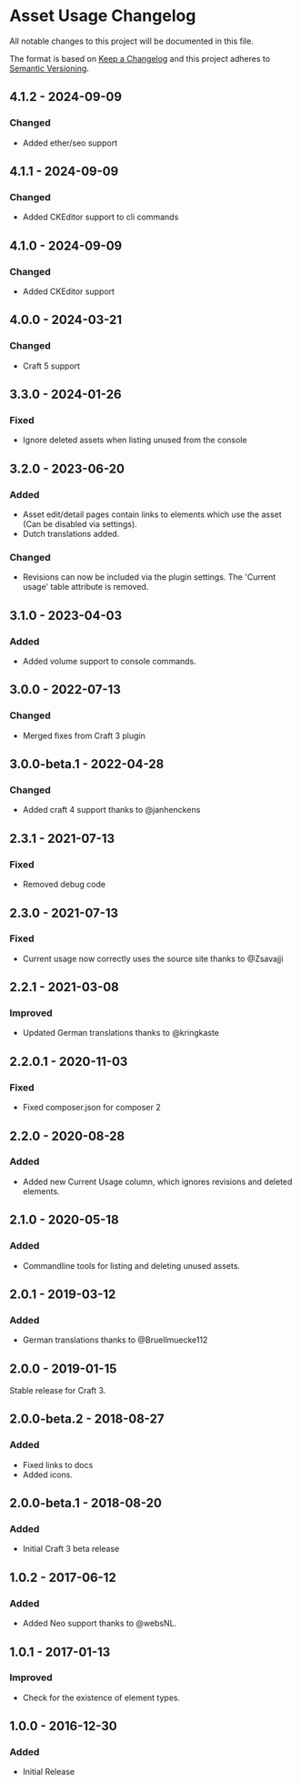 # Asset Usage Changelog

All notable changes to this project will be documented in this file.

The format is based on [Keep a Changelog](http://keepachangelog.com/) and this project adheres to [Semantic Versioning](http://semver.org/).

## 4.1.2 - 2024-09-09

### Changed

- Added ether/seo support

## 4.1.1 - 2024-09-09

### Changed

- Added CKEditor support to cli commands

## 4.1.0 - 2024-09-09

### Changed

- Added CKEditor support

## 4.0.0 - 2024-03-21

### Changed

- Craft 5 support

## 3.3.0 - 2024-01-26

### Fixed

- Ignore deleted assets when listing unused from the console

## 3.2.0 - 2023-06-20

### Added

- Asset edit/detail pages contain links to elements which use the asset (Can be disabled via settings).
- Dutch translations added.

### Changed

- Revisions can now be included via the plugin settings. The 'Current usage' table attribute is removed.

## 3.1.0 - 2023-04-03

### Added

- Added volume support to console commands.

## 3.0.0 - 2022-07-13

### Changed

- Merged fixes from Craft 3 plugin

## 3.0.0-beta.1 - 2022-04-28

### Changed

- Added craft 4 support thanks to @janhenckens

## 2.3.1 - 2021-07-13

### Fixed

- Removed debug code

## 2.3.0 - 2021-07-13

### Fixed

- Current usage now correctly uses the source site thanks to @Zsavajji

## 2.2.1 - 2021-03-08

### Improved

- Updated German translations thanks to @kringkaste

## 2.2.0.1 - 2020-11-03

### Fixed

- Fixed composer.json for composer 2

## 2.2.0 - 2020-08-28

### Added

- Added new Current Usage column, which ignores revisions and deleted elements.

## 2.1.0 - 2020-05-18

### Added

- Commandline tools for listing and deleting unused assets.

## 2.0.1 - 2019-03-12

### Added

- German translations thanks to @Bruellmuecke112

## 2.0.0 - 2019-01-15

Stable release for Craft 3.

## 2.0.0-beta.2 - 2018-08-27

### Added

- Fixed links to docs
- Added icons.

## 2.0.0-beta.1 - 2018-08-20

### Added

- Initial Craft 3 beta release

## 1.0.2 - 2017-06-12

### Added

- Added Neo support thanks to @websNL.

## 1.0.1 - 2017-01-13

### Improved

- Check for the existence of element types.

## 1.0.0 - 2016-12-30

### Added

- Initial Release
